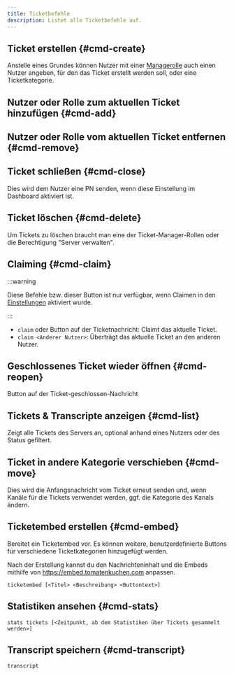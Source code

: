 ```yaml
---
title: Ticketbefehle
description: Listet alle Ticketbefehle auf.
---
```


## Ticket erstellen {#cmd-create}

<Command name="ticket" slash="[reason:Grund]" message="[<Grund>]"></Command>

Anstelle eines Grundes können Nutzer mit einer [Managerolle](./general#manage-roles) auch einen Nutzer angeben, für den das Ticket erstellt werden soll, oder eine Ticketkategorie.

## Nutzer oder Rolle zum aktuellen Ticket hinzufügen {#cmd-add}

<Command name="tickets add" slash="[user:Nutzer oder Rolle]" message="<Nutzer oder Rolle>"></Command>

## Nutzer oder Rolle vom aktuellen Ticket entfernen {#cmd-remove}

<Command name="tickets remove" slash="[user:Nutzer oder Rolle]" message="<Nutzer oder Rolle>"></Command>

## Ticket schließen {#cmd-close}

<Command name="close" slash="[reason:Grund]" message="[<Grund>]"></Command>

Dies wird dem Nutzer eine PN senden, wenn diese Einstellung im Dashboard aktiviert ist.

## Ticket löschen {#cmd-delete}

<Command name="delete"></Command>

Um Tickets zu löschen braucht man eine der Ticket-Manager-Rollen oder die Berechtigung "Server verwalten".

## Claiming {#cmd-claim}

:::warning

Diese Befehle bzw. dieser Button ist nur verfügbar, wenn Claimen in den [Einstellungen](/tickets/claiming) aktiviert wurde.

:::

- `claim` oder Button auf der Ticketnachricht: Claimt das aktuelle Ticket.
- `claim <Anderer Nutzer>`: Überträgt das aktuelle Ticket an den anderen Nutzer.

## Geschlossenes Ticket wieder öffnen {#cmd-reopen}

Button auf der Ticket-geschlossen-Nachricht

## Tickets & Transcripte anzeigen {#cmd-list}

<Command name="tickets list" slash="[user:Nutzer state:Filter]" message="[<Nutzer>] [<Filter>]"></Command>

Zeigt alle Tickets des Servers an, optional anhand eines Nutzers oder des Status gefiltert.

## Ticket in andere Kategorie verschieben {#cmd-move}

<Command name="tickets move" slash="category:Neue Kategorie" message="<Neue Kategorie>"></Command>

Dies wird die Anfangsnachricht vom Ticket erneut senden und, wenn Kanäle für die Tickets verwendet werden, ggf. die Kategorie des Kanals ändern.

## Ticketembed erstellen {#cmd-embed}

Bereitet ein Ticketembed vor. Es können weitere, benutzerdefinierte Buttons für verschiedene Ticketkategorien hinzugefügt werden.

Nach der Erstellung kannst du den Nachrichteninhalt und die Embeds mithilfe von https://embed.tomatenkuchen.com anpassen.

`ticketembed [<Titel> <Beschreibung> <Buttontext>]`

## Statistiken ansehen {#cmd-stats}

`stats tickets [<Zeitpunkt, ab dem Statistiken über Tickets gesammelt werden>]`

## Transcript speichern {#cmd-transcript}

`transcript`
